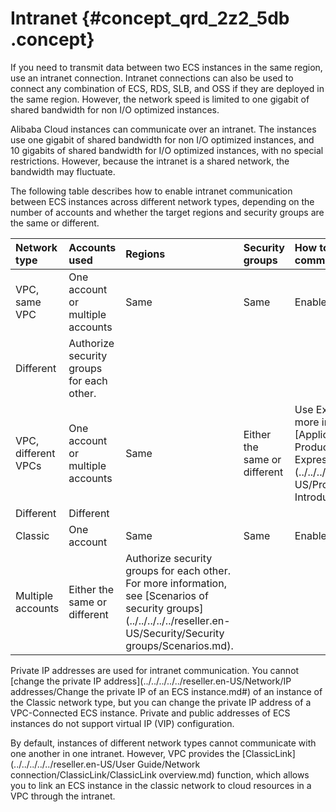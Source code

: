 # Intranet {#concept_qrd_2z2_5db .concept}

If you need to transmit data between two ECS instances in the same region, use an intranet connection. Intranet connections can also be used to connect any combination of ECS, RDS, SLB, and OSS if they are deployed in the same region. However, the network speed is limited to one gigabit of shared bandwidth for non I/O optimized instances.

Alibaba Cloud instances can communicate over an intranet. The instances use one gigabit of shared bandwidth for non I/O optimized instances, and 10 gigabits of shared bandwidth for I/O optimized instances, with no special restrictions. However, because the intranet is a shared network, the bandwidth may fluctuate.

The following table describes how to enable intranet communication between ECS instances across different network types, depending on the number of accounts and whether the target regions and security groups are the same or different.

|Network type|Accounts used|Regions|Security groups|How to enable intranet communication|
|:-----------|:------------|:------|:--------------|:-----------------------------------|
|VPC, same VPC|One account or multiple accounts|Same|Same|Enabled by default.|
|Different|Authorize security groups for each other.|
|VPC, different VPCs|One account or multiple accounts|Same|Either the same or different|Use Express Connect. For more information, see [Application scenarios from Product Introduction to Express Connect](../../../../../reseller.en-US/Product Introduction/Scenarios.md).|
|Different|Different|
|Classic|One account|Same|Same|Enabled by default.|
|Multiple accounts|Either the same or different|Authorize security groups for each other. For more information, see [Scenarios of security groups](../../../../../reseller.en-US/Security/Security groups/Scenarios.md).|

Private IP addresses are used for intranet communication. You cannot [change the private IP address](../../../../../reseller.en-US/Network/IP addresses/Change the private IP of an ECS instance.md#) of an instance of the Classic network type, but you can change the private IP address of a VPC-Connected ECS instance. Private and public addresses of ECS instances do not support virtual IP \(VIP\) configuration.

By default, instances of different network types cannot communicate with one another in one intranet. However, VPC provides the [ClassicLink](../../../../../reseller.en-US/User Guide/Network connection/ClassicLink/ClassicLink overview.md) function, which allows you to link an ECS instance in the classic network to cloud resources in a VPC through the intranet.

